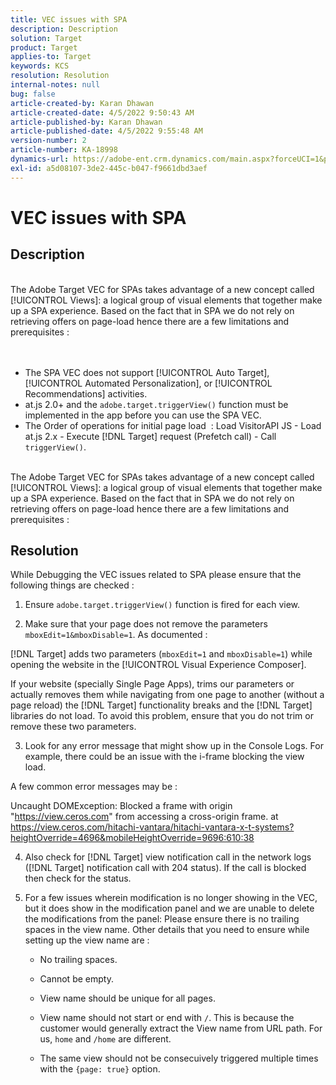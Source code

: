 ```yaml
---
title: VEC issues with SPA
description: Description
solution: Target
product: Target
applies-to: Target
keywords: KCS
resolution: Resolution
internal-notes: null
bug: false
article-created-by: Karan Dhawan
article-created-date: 4/5/2022 9:50:43 AM
article-published-by: Karan Dhawan
article-published-date: 4/5/2022 9:55:48 AM
version-number: 2
article-number: KA-18998
dynamics-url: https://adobe-ent.crm.dynamics.com/main.aspx?forceUCI=1&pagetype=entityrecord&etn=knowledgearticle&id=825963d6-c5b4-ec11-983f-000d3a5d0d73
exl-id: a5d08107-3de2-445c-b047-f9661dbd3aef
---
```

# VEC issues with SPA

## Description

<br>The Adobe Target VEC for SPAs takes advantage of a new concept called [!UICONTROL Views]: a logical group of visual elements that together make up a SPA experience. Based on the fact that in SPA we do not rely on retrieving offers on page-load hence there are a few limitations and prerequisites :
<br> <br><br>
- The SPA VEC does not support [!UICONTROL Auto Target], [!UICONTROL Automated Personalization], or [!UICONTROL Recommendations] activities.
- at.js 2.0+ and the `adobe.target.triggerView()` function must be implemented in the app before you can use the SPA VEC.
- The Order of operations for initial page load  : Load VisitorAPI JS - Load at.js 2.x - Execute [!DNL Target] request (Prefetch call) - Call `triggerView()`.


<br>The Adobe Target VEC for SPAs takes advantage of a new concept called [!UICONTROL Views]: a logical group of visual elements that together make up a SPA experience. Based on the fact that in SPA we do not rely on retrieving offers on page-load hence there are a few limitations and prerequisites :<br>

## Resolution


While Debugging the VEC issues related to SPA please ensure that the following things are checked : 

1. Ensure `adobe.target.triggerView()` function is fired for each view.

3. Make sure that your page does not remove the parameters `mboxEdit=1&mboxDisable=1`. As documented :

[!DNL Target] adds two parameters (`mboxEdit=1` and `mboxDisable=1`) while opening the website in the [!UICONTROL Visual Experience Composer].

If your website (specially Single Page Apps), trims our parameters or actually removes them while navigating from one page to another (without a page reload) the [!DNL Target] functionality breaks and the [!DNL Target] libraries do not load.
To avoid this problem, ensure that you do not trim or remove these two parameters.

3. Look for any error message that might show up in the Console Logs. For example, there could be an issue with the i-frame blocking the view load.

A few common error messages may be : 

Uncaught DOMException: Blocked a frame with origin "https://view.ceros.com" from accessing a cross-origin frame.
at https://view.ceros.com/hitachi-vantara/hitachi-vantara-x-t-systems?heightOverride=4696&mobileHeightOverride=9696:610:38

4. Also check for [!DNL Target] view notification call in the network logs ([!DNL Target] notification call with 204 status). If the call is blocked then check for the status.

5. For a few issues wherein modification is no longer showing in the VEC, but it does show in the modification panel and we are unable to delete the modifications from the panel: Please ensure there is no trailing spaces in the view name. Other details that you need to ensure while setting up the view name are : 

    - No trailing spaces.
    
    - Cannot be empty.
    
    - View name should be unique for all pages.
    
    - View name should not start or end with `/`. This is because the customer would generally extract the View name from URL path. For us, `home` and `/home` are different.
    
    - The same view should not be consecuively triggered multiple times with the `{page: true}` option.
